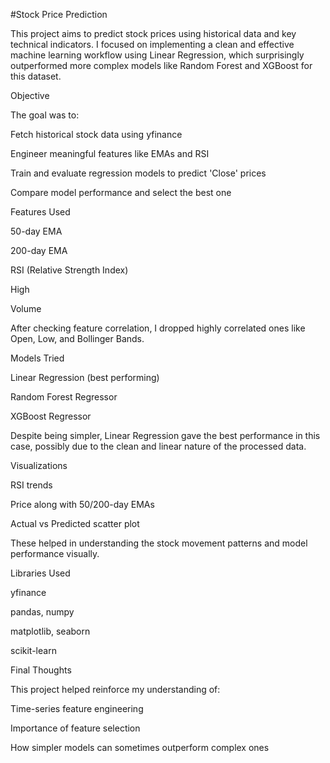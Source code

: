 #Stock Price Prediction

This project aims to predict stock prices using historical data and key technical indicators. I focused on implementing a clean and effective machine learning workflow using Linear Regression, which surprisingly outperformed more complex models like Random Forest and XGBoost for this dataset.

Objective

The goal was to:

Fetch historical stock data using yfinance

Engineer meaningful features like EMAs and RSI

Train and evaluate regression models to predict 'Close' prices

Compare model performance and select the best one

Features Used

50-day EMA

200-day EMA

RSI (Relative Strength Index)

High

Volume

After checking feature correlation, I dropped highly correlated ones like Open, Low, and Bollinger Bands.

Models Tried

Linear Regression (best performing)

Random Forest Regressor

XGBoost Regressor

Despite being simpler, Linear Regression gave the best performance in this case, possibly due to the clean and linear nature of the processed data.

Visualizations

RSI trends

Price along with 50/200-day EMAs

Actual vs Predicted scatter plot

These helped in understanding the stock movement patterns and model performance visually.

Libraries Used

yfinance

pandas, numpy

matplotlib, seaborn

scikit-learn

Final Thoughts

This project helped reinforce my understanding of:

Time-series feature engineering

Importance of feature selection

How simpler models can sometimes outperform complex ones
